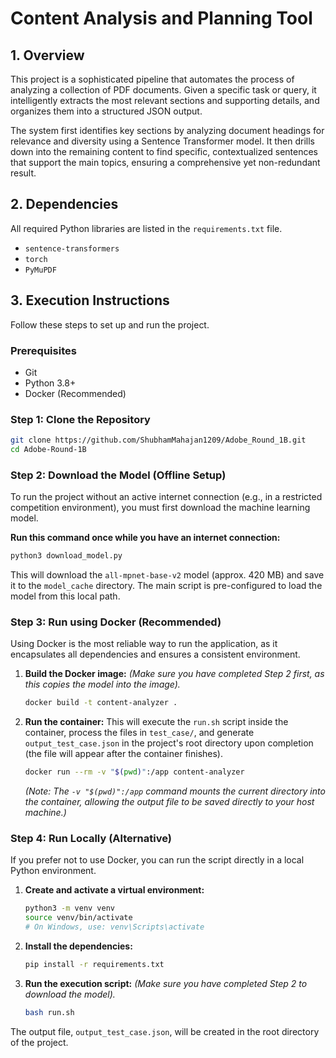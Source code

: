 # Content Analysis and Planning Tool

## 1. Overview

This project is a sophisticated pipeline that automates the process of analyzing a collection of PDF documents. Given a specific task or query, it intelligently extracts the most relevant sections and supporting details, and organizes them into a structured JSON output.

The system first identifies key sections by analyzing document headings for relevance and diversity using a Sentence Transformer model. It then drills down into the remaining content to find specific, contextualized sentences that support the main topics, ensuring a comprehensive yet non-redundant result.

## 2. Dependencies

All required Python libraries are listed in the `requirements.txt` file.

- `sentence-transformers`
- `torch`
- `PyMuPDF`

## 3. Execution Instructions

Follow these steps to set up and run the project.

### Prerequisites

- Git
- Python 3.8+
- Docker (Recommended)

### Step 1: Clone the Repository

```bash
git clone https://github.com/ShubhamMahajan1209/Adobe_Round_1B.git
cd Adobe-Round-1B
```

### Step 2: Download the Model (Offline Setup)

To run the project without an active internet connection (e.g., in a restricted competition environment), you must first download the machine learning model.

**Run this command once while you have an internet connection:**

```bash
python3 download_model.py
```

This will download the `all-mpnet-base-v2` model (approx. 420 MB) and save it to the `model_cache` directory. The main script is pre-configured to load the model from this local path.

### Step 3: Run using Docker (Recommended)

Using Docker is the most reliable way to run the application, as it encapsulates all dependencies and ensures a consistent environment.

1.  **Build the Docker image:**
    _(Make sure you have completed Step 2 first, as this copies the model into the image)._

    ```bash
    docker build -t content-analyzer .
    ```

2.  **Run the container:**
    This will execute the `run.sh` script inside the container, process the files in `test_case/`, and generate `output_test_case.json` in the project's root directory upon completion (the file will appear after the container finishes).

    ```bash
    docker run --rm -v "$(pwd)":/app content-analyzer
    ```

    _(Note: The `-v "$(pwd)":/app` command mounts the current directory into the container, allowing the output file to be saved directly to your host machine.)_

### Step 4: Run Locally (Alternative)

If you prefer not to use Docker, you can run the script directly in a local Python environment.

1.  **Create and activate a virtual environment:**

    ```bash
    python3 -m venv venv
    source venv/bin/activate
    # On Windows, use: venv\Scripts\activate
    ```

2.  **Install the dependencies:**

    ```bash
    pip install -r requirements.txt
    ```

3.  **Run the execution script:**
    _(Make sure you have completed Step 2 to download the model)._

    ```bash
    bash run.sh
    ```

The output file, `output_test_case.json`, will be created in the root directory of the project.
